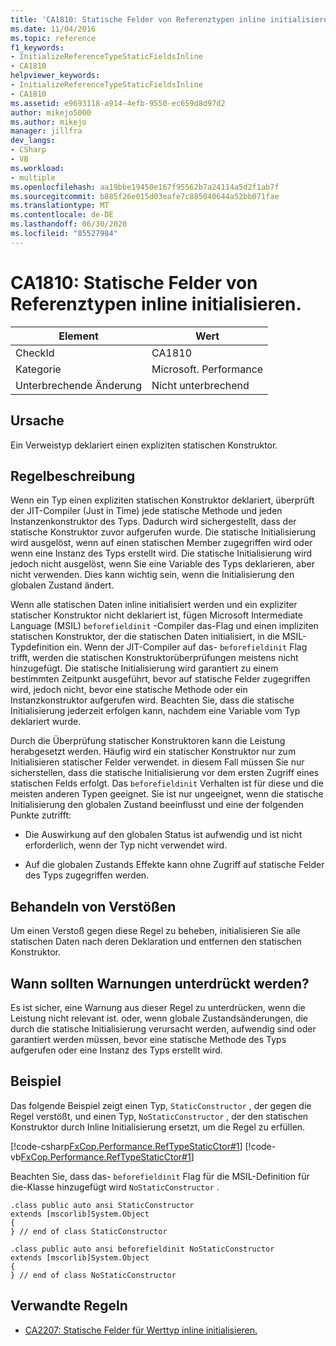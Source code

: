 ```yaml
---
title: 'CA1810: Statische Felder von Referenztypen inline initialisieren.'
ms.date: 11/04/2016
ms.topic: reference
f1_keywords:
- InitializeReferenceTypeStaticFieldsInline
- CA1810
helpviewer_keywords:
- InitializeReferenceTypeStaticFieldsInline
- CA1810
ms.assetid: e9693118-a914-4efb-9550-ec659d8d97d2
author: mikejo5000
ms.author: mikejo
manager: jillfra
dev_langs:
- CSharp
- VB
ms.workload:
- multiple
ms.openlocfilehash: aa19bbe19450e167f95562b7a24114a5d2f1ab7f
ms.sourcegitcommit: b885f26e015d03eafe7c885040644a52bb071fae
ms.translationtype: MT
ms.contentlocale: de-DE
ms.lasthandoff: 06/30/2020
ms.locfileid: "85527984"
---
```

# <a name="ca1810-initialize-reference-type-static-fields-inline"></a>CA1810: Statische Felder von Referenztypen inline initialisieren.

|Element|Wert|
|-|-|
|CheckId|CA1810|
|Kategorie|Microsoft. Performance|
|Unterbrechende Änderung|Nicht unterbrechend|

## <a name="cause"></a>Ursache
Ein Verweistyp deklariert einen expliziten statischen Konstruktor.

## <a name="rule-description"></a>Regelbeschreibung
Wenn ein Typ einen expliziten statischen Konstruktor deklariert, überprüft der JIT-Compiler (Just in Time) jede statische Methode und jeden Instanzenkonstruktor des Typs. Dadurch wird sichergestellt, dass der statische Konstruktor zuvor aufgerufen wurde. Die statische Initialisierung wird ausgelöst, wenn auf einen statischen Member zugegriffen wird oder wenn eine Instanz des Typs erstellt wird. Die statische Initialisierung wird jedoch nicht ausgelöst, wenn Sie eine Variable des Typs deklarieren, aber nicht verwenden. Dies kann wichtig sein, wenn die Initialisierung den globalen Zustand ändert.

Wenn alle statischen Daten inline initialisiert werden und ein expliziter statischer Konstruktor nicht deklariert ist, fügen Microsoft Intermediate Language (MSIL) `beforefieldinit` -Compiler das-Flag und einen impliziten statischen Konstruktor, der die statischen Daten initialisiert, in die MSIL-Typdefinition ein. Wenn der JIT-Compiler auf das- `beforefieldinit` Flag trifft, werden die statischen Konstruktorüberprüfungen meistens nicht hinzugefügt. Die statische Initialisierung wird garantiert zu einem bestimmten Zeitpunkt ausgeführt, bevor auf statische Felder zugegriffen wird, jedoch nicht, bevor eine statische Methode oder ein Instanzkonstruktor aufgerufen wird. Beachten Sie, dass die statische Initialisierung jederzeit erfolgen kann, nachdem eine Variable vom Typ deklariert wurde.

Durch die Überprüfung statischer Konstruktoren kann die Leistung herabgesetzt werden. Häufig wird ein statischer Konstruktor nur zum Initialisieren statischer Felder verwendet. in diesem Fall müssen Sie nur sicherstellen, dass die statische Initialisierung vor dem ersten Zugriff eines statischen Felds erfolgt. Das `beforefieldinit` Verhalten ist für diese und die meisten anderen Typen geeignet. Sie ist nur ungeeignet, wenn die statische Initialisierung den globalen Zustand beeinflusst und eine der folgenden Punkte zutrifft:

- Die Auswirkung auf den globalen Status ist aufwendig und ist nicht erforderlich, wenn der Typ nicht verwendet wird.

- Auf die globalen Zustands Effekte kann ohne Zugriff auf statische Felder des Typs zugegriffen werden.

## <a name="how-to-fix-violations"></a>Behandeln von Verstößen
Um einen Verstoß gegen diese Regel zu beheben, initialisieren Sie alle statischen Daten nach deren Deklaration und entfernen den statischen Konstruktor.

## <a name="when-to-suppress-warnings"></a>Wann sollten Warnungen unterdrückt werden?
Es ist sicher, eine Warnung aus dieser Regel zu unterdrücken, wenn die Leistung nicht relevant ist. oder, wenn globale Zustandsänderungen, die durch die statische Initialisierung verursacht werden, aufwendig sind oder garantiert werden müssen, bevor eine statische Methode des Typs aufgerufen oder eine Instanz des Typs erstellt wird.

## <a name="example"></a>Beispiel

Das folgende Beispiel zeigt einen Typ, `StaticConstructor` , der gegen die Regel verstößt, und einen Typ, `NoStaticConstructor` , der den statischen Konstruktor durch Inline Initialisierung ersetzt, um die Regel zu erfüllen.

[!code-csharp[FxCop.Performance.RefTypeStaticCtor#1](../code-quality/codesnippet/CSharp/ca1810-initialize-reference-type-static-fields-inline_1.cs)]
[!code-vb[FxCop.Performance.RefTypeStaticCtor#1](../code-quality/codesnippet/VisualBasic/ca1810-initialize-reference-type-static-fields-inline_1.vb)]

Beachten Sie, dass das- `beforefieldinit` Flag für die MSIL-Definition für die-Klasse hinzugefügt wird `NoStaticConstructor` .

```
.class public auto ansi StaticConstructor
extends [mscorlib]System.Object
{
} // end of class StaticConstructor

.class public auto ansi beforefieldinit NoStaticConstructor
extends [mscorlib]System.Object
{
} // end of class NoStaticConstructor
```

## <a name="related-rules"></a>Verwandte Regeln

- [CA2207: Statische Felder für Werttyp inline initialisieren.](../code-quality/ca2207.md)
